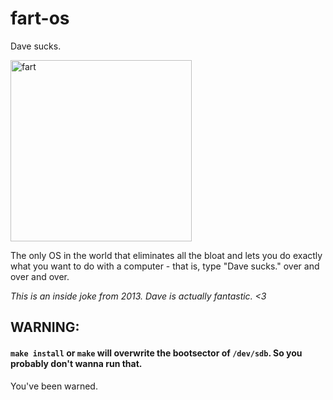 # fart-os
Dave sucks.

<img width="290" alt="fart" src="https://cloud.githubusercontent.com/assets/3166056/10777257/a358d184-7cd6-11e5-8f6d-066164d48408.png">

The only OS in the world that eliminates all the bloat and lets you do exactly what you want to do with a computer - that is, type "Dave sucks." over and over and over.

_This is an inside joke from 2013. Dave is actually fantastic. <3_

## WARNING:
#### `make install` or `make` will overwrite the bootsector of `/dev/sdb`. So you probably don't wanna run that.

You've been warned.
